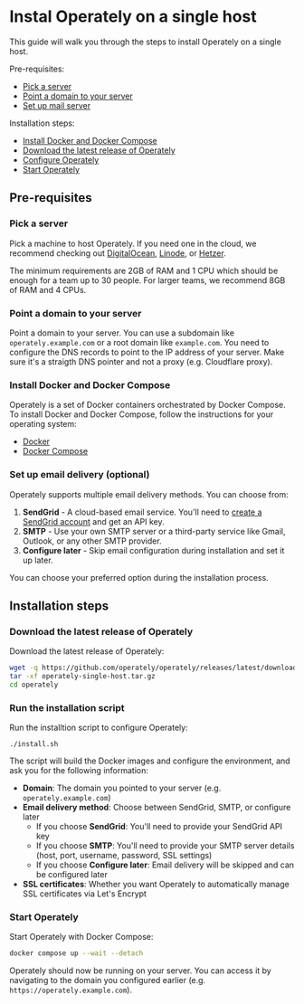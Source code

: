 # Instal Operately on a single host

This guide will walk you through the steps to install Operately on a single host.

Pre-requisites:

- [Pick a server](#pick-a-server)
- [Point a domain to your server](#point-a-domain-to-your-server)
- [Set up mail server](#set-up-mail-server)

Installation steps:

- [Install Docker and Docker Compose](#install-docker-and-docker-compose)
- [Download the latest release of Operately](#download-the-latest-release-of-operately)
- [Configure Operately](#configure-operately)
- [Start Operately](#start-operately)

## Pre-requisites

### Pick a server

Pick a machine to host Operately. If you need one in the cloud, we recommend checking out 
[DigitalOcean](https://www.digitalocean.com/), [Linode](https://www.linode.com/), or 
[Hetzer](https://www.hetzner.com/). 

The minimum requirements are 2GB of RAM and 1 CPU which should be enough for a team up 
to 30 people. For larger teams, we recommend 8GB of RAM and 4 CPUs.

### Point a domain to your server

Point a domain to your server. You can use a subdomain like `operately.example.com` or a
root domain like `example.com`. You need to configure the DNS records to point to the IP
address of your server. Make sure it's a straigth DNS pointer and not a proxy (e.g. Cloudflare proxy).

### Install Docker and Docker Compose

Operately is a set of Docker containers orchestrated by Docker Compose. To install Docker 
and Docker Compose, follow the instructions for your operating system:

- [Docker](https://docs.docker.com/get-docker/)
- [Docker Compose](https://docs.docker.com/compose/install/)

### Set up email delivery (optional)

Operately supports multiple email delivery methods. You can choose from:

1. **SendGrid** - A cloud-based email service. You'll need to [create a SendGrid account](https://sendgrid.com/docs/ui/account-and-settings/api-keys/) and get an API key.
2. **SMTP** - Use your own SMTP server or a third-party service like Gmail, Outlook, or any other SMTP provider.
3. **Configure later** - Skip email configuration during installation and set it up later.

You can choose your preferred option during the installation process.

## Installation steps

### Download the latest release of Operately

Download the latest release of Operately:

```bash
wget -q https://github.com/operately/operately/releases/latest/download/operately-single-host.tar.gz
tar -xf operately-single-host.tar.gz
cd operately
```

### Run the installation script

Run the installtion script to configure Operately:

```
./install.sh
```

The script will build the Docker images and configure the environment, 
and ask you for the following information:

- **Domain**: The domain you pointed to your server (e.g. `operately.example.com`)
- **Email delivery method**: Choose between SendGrid, SMTP, or configure later
  - If you choose **SendGrid**: You'll need to provide your SendGrid API key
  - If you choose **SMTP**: You'll need to provide your SMTP server details (host, port, username, password, SSL settings)
  - If you choose **Configure later**: Email delivery will be skipped and can be configured later
- **SSL certificates**: Whether you want Operately to automatically manage SSL certificates via Let's Encrypt

### Start Operately

Start Operately with Docker Compose:

```bash
docker compose up --wait --detach
```

Operately should now be running on your server. You can access it by navigating to the domain you
configured earlier (e.g. `https://operately.example.com`).

